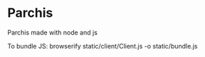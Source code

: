 # Parchis
Parchis made with node and js

To bundle JS: browserify static/client/Client.js -o static/bundle.js

